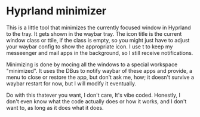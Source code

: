 # Hyprland minimizer

This is a little tool that minimizes the currently focused window in Hyprland to the tray. It gets shown in the waybar tray. The icon title is the current window class or ttile, if the class is empty, so you might just have to adjust your waybar config to show the appropriate icon. I use t to keep my messeenger and mail apps in the background, so I still receive notifications. 

Minimizing is done by mocing all the windows to a special workspace "minimized". It uses the DBus to notify waybar of these apps and provide, a menu to close or restore the app, but don't ask me, how; it doesn't survive a waybar restart for now, but I will modify it eventually.

Do with this thatever you want, I don't care, It's vibe coded. Honestly, I don't even know what the code actually does or how it works, and I don't want to, as long as it does what it does.

